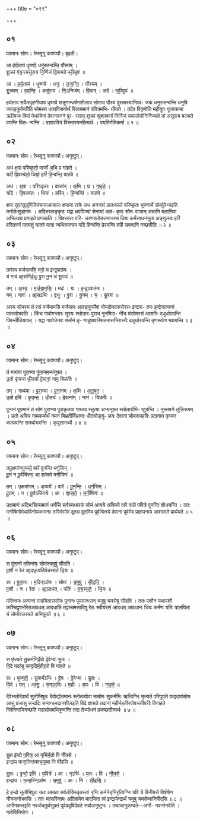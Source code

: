 +++
title = "०९९"

+++


## ०१
पवमानः सोमः। रेभसूनू काश्यपौ। बृहती।

आ ह॑र्य॒ताय॑ धृ॒ष्णवे॒ धनु॑स्तन्वन्ति॒ पौंस्य॑म् ।  
शु॒क्रां व॑य॒न्त्यसु॑राय नि॒र्णिजं॑ वि॒पामग्रे॑ मही॒युवः॑ ॥

आ । ह॒र्य॒ताय॑ । धृ॒ष्णवे॑ । धनुः॑ । त॒न्व॒न्ति॒ । पौंस्य॑म् ।  
शु॒क्राम् । व॒य॒न्ति॒ । असु॑राय । निः॒ऽनिज॑म् । वि॒पाम् । अग्रे॑ । म॒ही॒युवः॑ ॥

हर्यताय सर्वैःस्पृहणीयाय धृष्णवे शत्रूणान्धर्षणशीलाय सोमाय पौंस्यं पुंस्त्वस्याभिव्यं- जकं धनुरातन्वन्ति धनुषि ज्याङ्कुर्वन्तीति सोमस्य धाराविसर्गार्थं वितायमानं पवित्रमभि- धीयते । तदेव विवृणोति महीयुवः पूजाकामा ऋत्विजः विपां मेधाविनां देवानामग्ने पुर- स्तात् शुक्रां शुक्लवर्णां निर्निजं ययासोमोनिर्निज्यते तां असुराय बलवते वयन्ति वित- न्वन्ति । दशापवित्रं विस्तारयन्तीत्यर्थः । वयतिर्गतिकर्मा ॥ १ ॥

## ०२
पवमानः सोमः। रेभसूनू काश्यपौ। अनुष्टुप्।

अध॑ क्ष॒पा परि॑ष्कृतो॒ वाजाँ॑ अ॒भि प्र गा॑हते ।  
यदी॑ वि॒वस्व॑तो॒ धियो॒ हरिं॑ हि॒न्वन्ति॒ यात॑वे ॥

अध॑ । क्ष॒पा । परि॑ऽकृतः । वाजा॑न् । अ॒भि । प्र । गा॒ह॒ते॒ ।  
यदि॑ । वि॒वस्व॑तः । धियः॑ । हरि॑म् । हि॒न्वन्ति॑ । यात॑वे ॥

क्षपा सुपांसुलुगितिपंचम्याआकारः क्षपाया रात्रेः अध अनन्तरं प्रातःकाले परिष्कृतः भूषणार्थे संपर्युपेभ्यइति करोतेःसुडागमः । अद्भिरलङ्कृतः यद्वा क्षपयित्र्यां सेनायां अलं- कृतः सोमः वाजान् अन्नानि बलानिवा अभिलक्ष्य प्रगाहते प्रगच्छति । विवस्वतः परि- चरणवतोयजमानस्य धियः कर्मसाधनभूता अङ्गुलयः हरिं हरितवर्णं पतमंशुं यातवे पात्रा ण्यभिगमनाय यदि हिन्वन्ति प्रेरयन्ति तर्हि सवनानि गच्छतीति ॥ २ ॥

## ०३
पवमानः सोमः। रेभसूनू काश्यपौ। अनुष्टुप्।

तम॑स्य मर्जयामसि॒ मदो॒ य इ॑न्द्र॒पात॑मः ।  
यं गाव॑ आ॒सभि॑र्द॒धुः पु॒रा नू॒नं च॑ सू॒रयः॑ ॥

तम् । अ॒स्य॒ । म॒र्ज॒या॒म॒सि॒ । मदः॑ । यः । इ॒न्द्र॒ऽपात॑मः ।  
यम् । गावः॑ । आ॒सऽभिः॑ । द॒धुः । पु॒रा । नू॒नम् । च॒ । सू॒रयः॑ ॥

अस्य सोमस्य तं रसं मर्जयामसि मर्जयामः अलङ्कुर्मोवा योमदोमदकरोरसः इन्द्रपा- तमः इन्द्रेणात्यन्तं पातव्योभवति । किंच गावोगन्तारः सूरयः स्तोतारः पुराच नूनमिदा- नींच यंसोमरसं आसभिः दधुर्धारयन्ति पिबन्तीतियावत् । यद्वा गावोधेनवः यंसोमं तृ- णादुष्ववस्थितमासभिरास्यैः दधुर्धारयन्ति तृणरूपेण भक्षयन्ति ॥ ३ ॥

## ०४
पवमानः सोमः। रेभसूनू काश्यपौ। अनुष्टुप्।

तं गाथ॑या पुरा॒ण्या पु॑ना॒नम॒भ्य॑नूषत ।  
उ॒तो कृ॑पन्त धी॒तयो॑ दे॒वानां॒ नाम॒ बिभ्र॑तीः ॥

तम् । गाथ॑या । पु॒रा॒ण्या । पु॒ना॒नम् । अ॒भि । अ॒नू॒ष॒त॒ ।  
उ॒तो इति॑ । कृ॒प॒न्त॒ । धी॒तयः॑ । दे॒वाना॑म् । नाम॑ । बिभ्र॑तीः ॥

पुनानं पूयमानं तं सोमं पुराण्या पुराकृतया गाथया स्तुत्या अभ्यनूषत स्तोतारोभि- ष्टुवन्ति । नुस्तवने लुङिरूपम् । उतो अपिच नामकर्मार्थं नमनं बिभ्रतीर्बिभ्राणाः धीतयोङ्गु- लयः देवानां सोमरूपहविः प्रदानाय कृपन्त कल्पयन्ति समर्थाभवन्ति । कृपूसामर्थ्ये ॥ ४ ॥

## ०५
पवमानः सोमः। रेभसूनू काश्यपौ। अनुष्टुप्।

तमु॒क्षमा॑णम॒व्यये॒ वारे॑ पुनन्ति धर्ण॒सिम् ।  
दू॒तं न पू॒र्वचि॑त्तय॒ आ शा॑सते मनी॒षिणः॑ ॥

तम् । उ॒क्षमा॑णम् । अ॒व्यये॑ । वारे॑ । पु॒न॒न्ति॒ । ध॒र्ण॒सिम् ।  
दू॒तम् । न । पू॒र्वऽचि॑त्तये । आ । शा॒स॒ते॒ । म॒नी॒षिणः॑ ॥

उक्षमाणं अद्भिःसिच्यमानं धर्णसिं सर्वस्यधारकं सोमं अव्यये अविमये वारे वाले पवित्रे पुनन्ति शोधयन्ति । ततः मनीषिणोमेधाविनोयजमानाः तमिमंसोमं दूतन्न दूतमिव पूर्वचित्तये देवानां पूर्वमेव प्रज्ञापनाय आशासते प्रार्थयते ॥ ५ ॥

## ०६
पवमानः सोमः। रेभसूनू काश्यपौ। अनुष्टुप्।

स पु॑ना॒नो म॒दिन्त॑मः॒ सोम॑श्च॒मूषु॑ सीदति ।  
प॒शौ न रेत॑ आ॒दध॒त्पति॑र्वचस्यते धि॒यः ॥

सः । पु॒ना॒नः । म॒दिन्ऽत॑मः । सोमः॑ । च॒मूषु॑ । सी॒द॒ति॒ ।  
प॒शौ । न । रेतः॑ । आ॒ऽदध॑त् । पतिः॑ । व॒च॒स्य॒ते॒ । धि॒यः ॥

मदिन्तमः अत्यन्तं मादयिताससोमः पुनानः पूयमानःसन् चमूषु चमसेषु सीदति । ततः पशौन यथापशौ कश्चिद्वृषभोरेतआदधत् आदधाति तद्वच्चमसादिषु रेतः स्वीयंरसं आदधत् आदधानः धियः कर्मणः पतिः पालयिता यं सोमोवचस्यते अभिषूयते ॥ ६ ॥

## ०७
पवमानः सोमः। रेभसूनू काश्यपौ। अनुष्टुप्।

स मृ॑ज्यते सु॒कर्म॑भिर्दे॒वो दे॒वेभ्यः॑ सु॒तः ।  
वि॒दे यदा॑सु सन्द॒दिर्म॒हीर॒पो वि गा॑हते ॥

सः । मृ॒ज्य॒ते॒ । सु॒कर्म॑ऽभिः । दे॒वः । दे॒वेभ्यः॑ । सु॒तः ।  
वि॒दे । यत् । आ॒सु॒ । स॒म्ऽद॒दिः । म॒हीः । अ॒पः । वि । गा॒ह॒ते॒ ॥

देवेभ्य्तोदेवार्थं सुतोभिषुतः देवोद्योतमानः स्तोतव्योवा ससोमः सुकर्मभिः ऋत्विग्भिः मृज्यते परिपूयते यद्यदायंसोमः आसु प्रजासु सन्ददिः सम्यग्धनदानशीलइति विदे ज्ञायते तदानां महीर्महतीरपोवसतीवरीः विगाहते विशेषेणाभिगच्छति यदासोममभिषुण्वन्ति तदा तेभ्योधनं प्रयच्छतीत्यर्थः ॥ ७ ॥

## ०८
पवमानः सोमः। रेभसूनू काश्यपौ। अनुष्टुप्।

सु॒त इ॑न्दो प॒वित्र॒ आ नृभि॑र्य॒तो वि नी॑यसे ।  
इन्द्रा॑य मत्स॒रिन्त॑मश्च॒मूष्वा नि षी॑दसि ॥

सु॒तः । इ॒न्दो॒ इति॑ । प॒वित्रे॑ । आ । नृऽभिः॑ । य॒तः । वि । नी॒य॒से॒ ।  
इन्द्रा॑य । म॒त्स॒रिन्ऽत॑मः । च॒मूषु॑ । आ । नि । सी॒द॒सि॒ ॥

हे इन्दो सुतोभिषुतः यतः आयतः सर्वतोविस्तृतस्त्वं नृभिः कर्मनेतृभिरृत्विग्भिः पवि त्रे विनीयसे विशॆषेण नीयमानोभवसि । ततः मत्सरिन्तमः अतिशयेन मादयिता त्वं इन्द्रायेन्द्रार्थं चमूषु चमसेष्वानिषीदसि ॥ ८ ॥अभीनवन्तइति नवर्चंचतुर्थंसूक्तं पूर्ववदृषिदेवते सर्वाअनुष्टुभः । तथाचानुकम्यते—अभी- नवन्तेनवेति । गतोविनियोगः ।